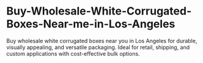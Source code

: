 # Buy-Wholesale-White-Corrugated-Boxes-Near-me-in-Los-Angeles
Buy wholesale white corrugated boxes near you in Los Angeles for durable, visually appealing, and versatile packaging. Ideal for retail, shipping, and custom applications with cost-effective bulk options.
